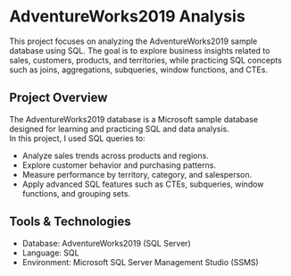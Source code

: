 
# AdventureWorks2019 Analysis  

This project focuses on analyzing the AdventureWorks2019 sample database using SQL. 
The goal is to explore business insights related to sales, customers, products, and territories, while practicing SQL concepts such as joins, aggregations, subqueries, window functions, and CTEs.  

##  Project Overview  

The AdventureWorks2019 database is a Microsoft sample database designed for learning and practicing SQL and data analysis.  
In this project, I used SQL queries to:  
- Analyze sales trends across products and regions.  
- Explore customer behavior and purchasing patterns.  
- Measure performance by territory, category, and salesperson.  
- Apply advanced SQL features such as CTEs, subqueries, window functions, and grouping sets.  


##  Tools & Technologies  

- Database: AdventureWorks2019 (SQL Server)  
- Language: SQL 
- Environment: Microsoft SQL Server Management Studio (SSMS)  


